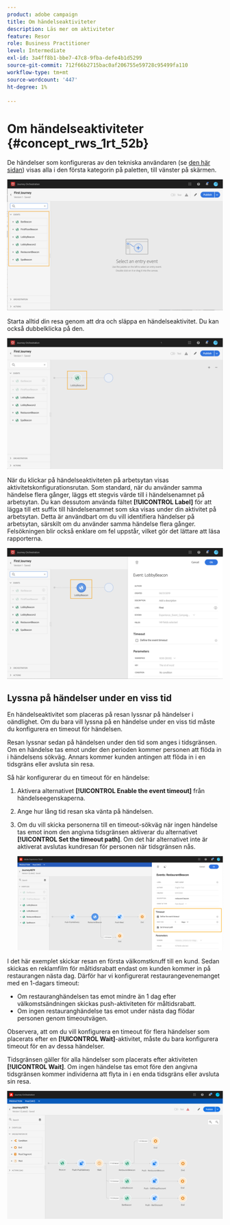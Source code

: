 ```yaml
---
product: adobe campaign
title: Om händelseaktiviteter
description: Läs mer om aktiviteter
feature: Resor
role: Business Practitioner
level: Intermediate
exl-id: 3a4ff8b1-bbe7-47c8-9fba-defe4b1d5299
source-git-commit: 712f66b2715bac0af206755e59728c95499fa110
workflow-type: tm+mt
source-wordcount: '447'
ht-degree: 1%

---
```


# Om händelseaktiviteter {#concept_rws_1rt_52b}

De händelser som konfigureras av den tekniska användaren (se [den här sidan](../event/about-events.md)) visas alla i den första kategorin på paletten, till vänster på skärmen.

![](../assets/journey43.png)

Starta alltid din resa genom att dra och släppa en händelseaktivitet. Du kan också dubbelklicka på den.

![](../assets/journey44.png)

När du klickar på händelseaktiviteten på arbetsytan visas aktivitetskonfigurationsrutan. Som standard, när du använder samma händelse flera gånger, läggs ett stegvis värde till i händelsenamnet på arbetsytan. Du kan dessutom använda fältet **[!UICONTROL Label]** för att lägga till ett suffix till händelsenamnet som ska visas under din aktivitet på arbetsytan. Detta är användbart om du vill identifiera händelser på arbetsytan, särskilt om du använder samma händelse flera gånger. Felsökningen blir också enklare om fel uppstår, vilket gör det lättare att läsa rapporterna.

![](../assets/journey33.png)

## Lyssna på händelser under en viss tid

En händelseaktivitet som placeras på resan lyssnar på händelser i oändlighet. Om du bara vill lyssna på en händelse under en viss tid måste du konfigurera en timeout för händelsen.

Resan lyssnar sedan på händelsen under den tid som anges i tidsgränsen. Om en händelse tas emot under den perioden kommer personen att flöda in i händelsens sökväg. Annars kommer kunden antingen att flöda in i en tidsgräns eller avsluta sin resa.

Så här konfigurerar du en timeout för en händelse:

1. Aktivera alternativet **[!UICONTROL Enable the event timeout]** från händelseegenskaperna.

1. Ange hur lång tid resan ska vänta på händelsen.

1. Om du vill skicka personerna till en timeout-sökväg när ingen händelse tas emot inom den angivna tidsgränsen aktiverar du alternativet **[!UICONTROL Set the timeout path]**. Om det här alternativet inte är aktiverat avslutas kundresan för personen när tidsgränsen nås.

   ![](../assets/event-timeout.png)

I det här exemplet skickar resan en första välkomstknuff till en kund. Sedan skickas en reklamfilm för måltidsrabatt endast om kunden kommer in på restaurangen nästa dag. Därför har vi konfigurerat restaurangevenemanget med en 1-dagars timeout:

* Om restauranghändelsen tas emot mindre än 1 dag efter välkomstsändningen skickas push-aktiviteten för måltidsrabatt.
* Om ingen restauranghändelse tas emot under nästa dag flödar personen genom timeoutvägen.

Observera, att om du vill konfigurera en timeout för flera händelser som placerats efter en **[!UICONTROL Wait]**-aktivitet, måste du bara konfigurera timeout för en av dessa händelser.

Tidsgränsen gäller för alla händelser som placerats efter aktiviteten **[!UICONTROL Wait]**. Om ingen händelse tas emot före den angivna tidsgränsen kommer individerna att flyta in i en enda tidsgräns eller avsluta sin resa.

![](../assets/event-timeout-group.png)
